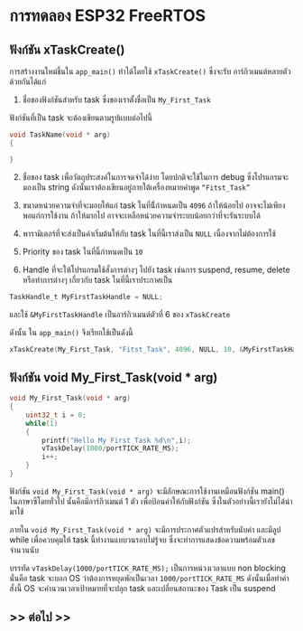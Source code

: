 # การทดลอง ESP32 FreeRTOS 
##  ฟังก์ชัน xTaskCreate()

การสร้างงานใหม่ขึ้นใน `app_main()` ทำได้โดยใช้ `xTaskCreate()` ซึ่งจะรับ อาร์กิวเมนต์หลายตัวด้วยกันได้แก่

1. ชื่อของฟังก์ชันสำหรับ task ซึ่งของเราตั้งชื่อเป็น `My_First_Task`

ฟังก์ชันที่เป็น task จะต้องเขียนตามรูปแบบต่อไปนี้

```c
void TaskName(void * arg)
{

}
```

2. ชื่อของ task เพื่อวัตถุประสงค์ในการจดจำได้ง่าย โดยปกติจะใช้ในการ debug  ซึ่งโปรแกรมจะมองเป็น string ดังนั้นเราต้องเขียนอยู่ภายใต้เครื่องหมายคำพูด `“Fitst_Task”`

3. ขนาดหน่วยความจำที่จะมอบให้แก่ task ในที่นี่้กำหนดเป็น `4096` ถ้าให้น้อยไป อาจจะไม่เพียงพอแก่การใช้งาน ถ้าให้มากไป อาจจะเหลือหน่วยความจำระบบน้อยกว่าที่จะรันระบบได้ 

4. พารามิเตอร์ที่จะส่งเป็นค่าเริ่มต้นให้กับ task ในที่นี้เราส่งเป็น `NULL` เนื่องจากไม่ต้องการใช้ 

5. Priority ของ task ในที่นี้กำหนดเป็น `10`

6. Handle ที่จะให้โปรแกรมใช้สั่งการต่างๆ ไปยัง task เช่นการ  suspend, resume, delete หรือทำการต่างๆ เกี่ยวกับ task ในที่นี้เราประกาศเป็น 

```c
TaskHandle_t MyFirstTaskHandle = NULL;
```
และใช้ `&MyFirstTaskHandle` เป็นอาร์กิวเมนต์ตัวที่ 6 ของ `xTaskCreate`


ดังนั้น ใน `app_main()`  จึงเรียกใช้เป็นดังนี้ 

```c
xTaskCreate(My_First_Task, "Fitst_Task", 4096, NULL, 10, &MyFirstTaskHandle);
```

##  ฟังก์ชัน void My_First_Task(void * arg)

```c
void My_First_Task(void * arg)
{
	uint32_t i = 0;
	while(1)
	{
		printf("Hello My First Task %d\n",i);
		vTaskDelay(1000/portTICK_RATE_MS);
		i++;
	}
}
```


ฟังก์ชัน `void My_First_Task(void * arg)` จะมีลักษณะการใช้งานเหมือนฟังก์ชัน main() ในภาษาซีโดยทั่วไป นั้นคือมีอาร์กิวเมนต์ 1 ตัว เพื่อป้อนค่าให้กับฟังก์ชัน ซึ่งในตัวอย่างนี้เรายังไม่ได้นำมาใช้

ภายใน `void My_First_Task(void * arg)` จะมีการประกาศตัวแปรสำหรับนับค่า และมีลูป while เพื่อควบคุมให้ task นี้ทำงานแบบวนรอบไม่รู้จบ ซึ่งจะทำการแสดงข้อความพร้อมตัวเลขจำนวนนับ 

บรรทัด `vTaskDelay(1000/portTICK_RATE_MS);`  เป็นการหน่วงเวลาแบบ non blocking นั่นคือ task จะบอก OS ว่าต้องการหยุดพักเป็นเวลา `1000/portTICK_RATE_MS` ดังนั้นเมื่อทำคำสั่งนี้ OS จะคำนวนเวลาเป้าหมายที่จะปลุก task และเปลี่ยนสถานะของ Task เป็น suspend 



## >> ต่อไป >> 